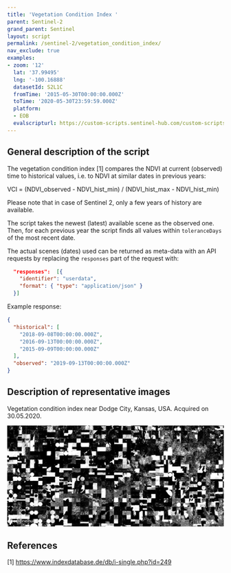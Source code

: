 ```yaml
---
title: 'Vegetation Condition Index '
parent: Sentinel-2
grand_parent: Sentinel
layout: script
permalink: /sentinel-2/vegetation_condition_index/
nav_exclude: true
examples:
- zoom: '12'
  lat: '37.99495'
  lng: '-100.16888'
  datasetId: S2L1C
  fromTime: '2015-05-30T00:00:00.000Z'
  toTime: '2020-05-30T23:59:59.000Z'
  platform:
  - EOB
  evalscripturl: https://custom-scripts.sentinel-hub.com/custom-scripts/sentinel-2/vegetation_condition_index/script.js
---
```


## General description of the script

The vegetation condition index [1] compares the NDVI at current (observed) time to historical values, i.e. to NDVI at similar dates in previous years: 

VCI = (NDVI_observed - NDVI_hist_min) / (NDVI_hist_max - NDVI_hist_min)

Please note that in case of Sentinel 2, only a few years of history are available.

The script takes the newest (latest) available scene as the observed one. Then, for each previous year the script finds all values within `toleranceDays` of the most recent date.

The actual scenes (dates) used can be returned as meta-data with an API requests by replacing the ```responses``` part of the request with:

```json
  "responses":  [{
    "identifier": "userdata",
    "format": { "type": "application/json" }
  }]
```

Example response:

```json
{
  "historical": [
    "2018-09-08T00:00:00.000Z",
    "2016-09-13T00:00:00.000Z",
    "2015-09-09T00:00:00.000Z"
  ],
  "observed": "2019-09-13T00:00:00.000Z"
}
```

## Description of representative images

Vegetation condition index near Dodge City, Kansas, USA. Acquired on 30.05.2020.

![Vegetation condition index near Dodge City, Kansas, USA](fig/fig1.jpg)

## References

[1] https://www.indexdatabase.de/db/i-single.php?id=249

